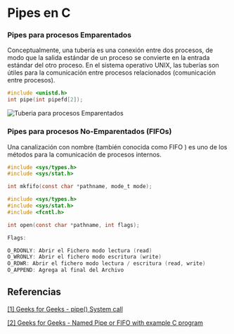 # Pipes en C

### Pipes para procesos Emparentados

Conceptualmente, una tubería es una conexión entre dos procesos, de modo que la salida estándar de un proceso se convierte en la entrada estándar del otro proceso. En el sistema operativo UNIX, las tuberías son útiles para la comunicación entre procesos relacionados (comunicación entre procesos).

```c
#include <unistd.h>
int pipe(int pipefd[2]);
```
![Tuberia para procesos Emparentados][pipeImg]


### Pipes para procesos No-Emparentados (FIFOs)

Una canalización con nombre (también conocida como FIFO ) es uno de los métodos para la comunicación de procesos internos.

```c
#include <sys/types.h>
#include <sys/stat.h>

int mkfifo(const char *pathname, mode_t mode);

#include <sys/types.h>
#include <sys/stat.h>
#include <fcntl.h>

int open(const char *pathname, int flags);

Flags:

O_RDONLY: Abrir el Fichero modo lectura (read)
O_WRONLY: Abrir el fichero modo escritura (write)
O_RDWR: Abrir el fichero modo lectura / escritura (read, write)
O_APPEND: Agrega al final del Archivo
```



[pipeImg]: https://cdncontribute.geeksforgeeks.org/wp-content/uploads/Process.jpg


## Referencias

[[1] Geeks for Geeks - pipe() System call](https://www.geeksforgeeks.org/pipe-system-call/)

[[2] Geeks for Geeks - Named Pipe or FIFO with example C program](https://www.geeksforgeeks.org/named-pipe-fifo-example-c-program/)